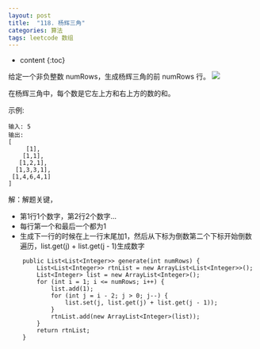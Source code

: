 ```yaml
---
layout: post
title:  "118. 杨辉三角"
categories: 算法
tags: leetcode 数组
---
```


* content
{:toc}


给定一个非负整数 numRows，生成杨辉三角的前 numRows 行。
![](https://upload.wikimedia.org/wikipedia/commons/0/0d/PascalTriangleAnimated2.gif)

在杨辉三角中，每个数是它左上方和右上方的数的和。

示例:

```
输入: 5
输出:
[
     [1],
    [1,1],
   [1,2,1],
  [1,3,3,1],
 [1,4,6,4,1]
]
```
解：解题关键，
- 第1行1个数字，第2行2个数字...
- 每行第一个和最后一个都为1
- 生成下一行的时候在上一行末尾加1，然后从下标为倒数第二个下标开始倒数遍历，list.get(j) + list.get(j - 1)生成数字

```
    public List<List<Integer>> generate(int numRows) {
        List<List<Integer>> rtnList = new ArrayList<List<Integer>>();
        List<Integer> list = new ArrayList<Integer>();
        for (int i = 1; i <= numRows; i++) {
            list.add(1);
            for (int j = i - 2; j > 0; j--) {
                list.set(j, list.get(j) + list.get(j - 1));
            }
            rtnList.add(new ArrayList<Integer>(list));
        }
        return rtnList;
    }
```